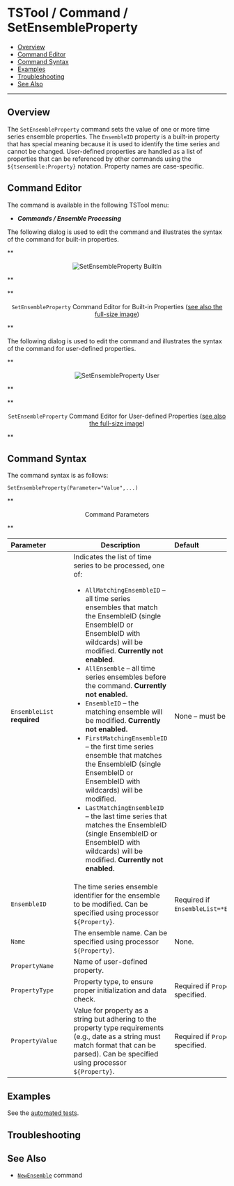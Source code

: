 # TSTool / Command / SetEnsembleProperty #

*   [Overview](#overview)
*   [Command Editor](#command-editor)
*   [Command Syntax](#command-syntax)
*   [Examples](#examples)
*   [Troubleshooting](#troubleshooting)
*   [See Also](#see-also)

-------------------------

## Overview ##

The `SetEnsembleProperty` command sets the value of one or more time series ensemble properties.
The `EnsembleID` property is a built-in property that has special meaning because it is
used to identify the time series and cannot be changed.
User-defined properties are handled as a list of properties that can be referenced by other commands
using the `${tsensemble:Property}` notation.  Property names are case-specific.

## Command Editor ##

The command is available in the following TSTool menu:

*   ***Commands / Ensemble Processing***

The following dialog is used to edit the command and illustrates the syntax of the command for built-in properties.

**<p style="text-align: center;">
![SetEnsembleProperty BuiltIn](SetEnsembleProperty_BuiltIn.png)
</p>**

**<p style="text-align: center;">
`SetEnsembleProperty` Command Editor for Built-in Properties (<a href="../SetEnsembleProperty_BuiltIn.png">see also the full-size image</a>)
</p>**

The following dialog is used to edit the command and illustrates the syntax of the command for user-defined properties.

**<p style="text-align: center;">
![SetEnsembleProperty User](SetEnsembleProperty_User.png)
</p>**

**<p style="text-align: center;">
`SetEnsembleProperty` Command Editor for User-defined Properties (<a href="../SetEnsembleProperty_User.png">see also the full-size image</a>)
</p>**

## Command Syntax ##

The command syntax is as follows:

```text
SetEnsembleProperty(Parameter="Value",...)
```
**<p style="text-align: center;">
Command Parameters
</p>**

|**Parameter**&nbsp;&nbsp;&nbsp;&nbsp;&nbsp;&nbsp;&nbsp;&nbsp;&nbsp;&nbsp;&nbsp;|**Description**|**Default**&nbsp;&nbsp;&nbsp;&nbsp;&nbsp;&nbsp;&nbsp;&nbsp;&nbsp;&nbsp;&nbsp;&nbsp;&nbsp;&nbsp;&nbsp;&nbsp;&nbsp;&nbsp;&nbsp;&nbsp;&nbsp;&nbsp;&nbsp;&nbsp;&nbsp;&nbsp;&nbsp;&nbsp;&nbsp;&nbsp;&nbsp;&nbsp;&nbsp;&nbsp;&nbsp;&nbsp;&nbsp;&nbsp;&nbsp;&nbsp;|
|--------------|-----------------|-----------------|
|`EnsembleList`<br>**required**|Indicates the list of time series to be processed, one of:<ul><li>`AllMatchingEnsembleID` – all time series ensembles that match the EnsembleID (single EnsembleID or EnsembleID with wildcards) will be modified.  **Currently not enabled**.</li><li>`AllEnsemble` – all time series ensembles before the command.  **Currently not enabled.**</li><li>`EnsembleID` – the matching ensemble will be modified.  **Currently not enabled.**</li><li>`FirstMatchingEnsembleID` – the first time series ensemble that matches the EnsembleID (single EnsembleID or EnsembleID with wildcards) will be modified.</li><li>`LastMatchingEnsembleID` – the last time series that matches the EnsembleID (single EnsembleID or EnsembleID with wildcards) will be modified.  **Currently not enabled.**</li></ul>|None – must be specified.|
|`EnsembleID`|The time series ensemble identifier for the ensemble to be modified.  Can be specified using processor `${Property}`.|Required if `EnsembleList=*EnsembleID`.|
|`Name`|The ensemble name.  Can be specified using processor `${Property}`.|None.|
|`PropertyName`|Name of user-defined property.||
|`PropertyType`|Property type, to ensure proper initialization and data check.|Required if `PropertyName` is specified.|
|`PropertyValue`|Value for property as a string but adhering to the property type requirements (e.g., date as a string must match format that can be parsed).  Can be specified using processor `${Property}`.|Required if `PropertyName` is specified.|


## Examples ##

See the [automated tests](https://github.com/OpenCDSS/cdss-app-tstool-test/tree/master/test/commands/SetEnsembleProperty).

## Troubleshooting ##

## See Also ##

*   [`NewEnsemble`](../NewEnsemble/NewEnsemble.md) command
